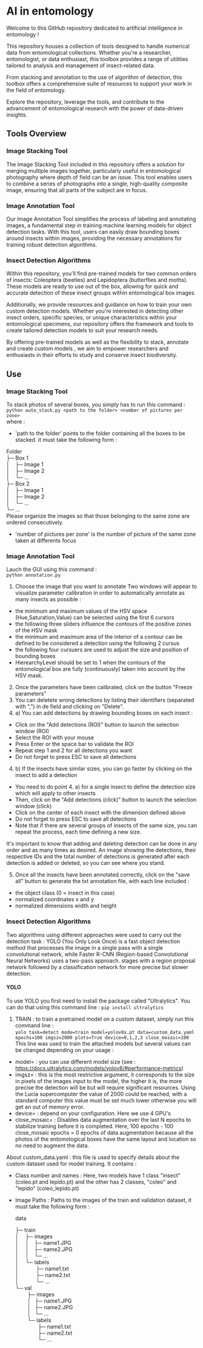# AI in entomology
Welcome to this GitHub repository dedicated to artificial intelligence in entomology !

This repository houses a collection of tools designed to handle numerical data from entomological collections. Whether you're a researcher, entomologist, or data enthusiast, this toolbox provides a range of utilities tailored to analysis and management of insect-related data.

From stacking and annotation to the use of algorithm of detection, this toolbox offers a comprehensive suite of resources to support your work in the field of entomology.

Explore the repository, leverage the tools, and contribute to the advancement of entomological research with the power of data-driven insights.
## Tools Overview
### Image Stacking Tool

The Image Stacking Tool included in this repository offers a solution for merging multiple images together, particularly useful in entomological photography where depth of field can be an issue. This tool enables users to combine a series of photographs into a single, high-quality composite image, ensuring that all parts of the subject are in focus.
### Image Annotation Tool

Our Image Annotation Tool simplifies the process of labeling and annotating images, a fundamental step in training machine learning models for object detection tasks. With this tool, users can easily draw bounding boxes around insects within images, providing the necessary annotations for training robust detection algorithms.
### Insect Detection Algorithms

Within this repository, you'll find pre-trained models for two common orders of insects: Coleoptera (beetles) and Lepidoptera (butterflies and moths). These models are ready to use out of the box, allowing for quick and accurate detection of these insect groups within entomological box images.

Additionally, we provide resources and guidance on how to train your own custom detection models. Whether you're interested in detecting other insect orders, specific species, or unique characteristics within your entomological specimens, our repository offers the framework and tools to create tailored detection models to suit your research needs.

By offering pre-trained models as well as the flexibility to stack, annotate and create custom models , we aim to empower researchers and enthusiasts in their efforts to study and conserve insect biodiversity.

## Use
### Image Stacking Tool

To stack photos of several boxes, you simply has to run this command :  
`python auto_stack.py <path to the folder> <number of pictures per zone>`  
where :
 - 'path to the folder' points to the folder containing all the boxes to be stacked. it must take the following form :
  
Folder  
   ├─ Box 1  
   │  &ensp;  ├─ Image 1  
   │  &ensp;  ├─ Image 2  
   │   &ensp; └─ ...  
   ├─ Box 2  
   │  &ensp;  ├─ Image 1  
   │  &ensp;  ├─ Image 2  
   │  &ensp;  └─ ...  
   └─ ...  
   Please organize the images so that those belonging to the same zone are ordered consecutively. 
 - 'number of pictures per zone' is the number of picture of the same zone taken at differents focus

### Image Annotation Tool
Lauch the GUI using this command :  
`python annotation.py`  

1. Choose the image that you want to annotate
Two windows will appear to visualize parameter calibration in order to automatically annotate as many insects as possible :
 - the minimum and maximum values of the HSV space (Hue,Saturation,Value) can be selected using the first 6 cursors
 - the following three sliders influence the contours of the positive zones of the HSV mask
 - the minimum and maximum area of the interior of a contour can be defined to be considered a detection using the following 2 cursus
 - the following four cursuers are used to adjust the size and position of bounding boxes
 - HierearchyLevel should be set to 1 when the contours of the entomological box are fully (continuously) taken into account by the HSV mask.
2. Once the parameters have been calibrated, click on the button "Freeze parameters"
3. You can deletete wrong detections by listing their identifiers (separated with ",") in de field and clicking on "Delete".
4. a) You can add detections by drawing bounding boxes on each insect :
 - Click on the "Add detections (ROI)" button to launch the selection window (ROI)
 - Select the ROI with your mouse
 - Press Enter or the space bar to validate the ROI
 - Repeat step 1 and 2 for all detections you want
 - Do not forget to press ESC to save all detections
4. b) If the insects have similar sizes, you can go faster by clicking on the insect to add a detection
 - You need to do point 4. a) for a single insect to define the detection size which will apply to other insects
 - Then, click on the "Add detections (click)" button to launch the selection window (click)
 - Click on the center of each insect with the dimension defined above
 - Do not forget to press ESC to save all detections
 - Note that if there are several groups of insects of the same size, you can repeat the process, each time defining a new size.

It's important to know that adding and deleting detection can be done in any order and as many times as desired.
An image showing the detections, their respective IDs and the total number of detections is generated after each detection is added or deleted, so you can see where you stand.

5. Once all the insects have been annotated correctly, click on the "save all" button to generate the txt annotation file, with each line included :
- the object class (0 = insect in this case)
- normalized coordinates x and y
- normalized dimensions width and height
### Insect Detection Algorithms
Two algorithms using different approaches were used to carry out the detection task : YOLO (You Only Look Once) is a fast object detection method that processes the image in a single pass with a single convolutional network, while Faster R-CNN (Region-based Convolutional Neural Networks) uses a two-pass approach. stages with a region proposal network followed by a classification network for more precise but slower detection.
#### YOLO
To use YOLO you first need to install the package called "Ultralytics". 
You can do that using this command line : 
`pip install ultralytics`

1. TRAIN : to train a pretrained model on a custom dataset, simply run this command line :  
`yolo task=detect mode=train model=yolov8x.pt data=custom_data.yaml epochs=100 imgsz=2000 plots=True device=0,1,2,3 close_mosaic=100`
This line was used to train the attached models but several values can be changed depending on your usage :
 - model= : you can use different model size (see : https://docs.ultralytics.com/models/yolov8/#performance-metrics)
 - imgsz= : this is the most restrictive argument, it corresponds to the size in pixels of the images input to the model,
the higher it is, the more precise the detection will be but will require significant resources. Using the Lucia supercomputer the value of 2000 could be reached, with a standard computer this value must be set much lower otherwise you will get an out of memory error.
 - device= : depend on your configuration. Here we use 4 GPU's
 - close_mosaic= : Disables data augmentation over the last N epochs to stabilize training before it is completed. Here, 100 epochs - 100 close_mosaic epochs = 0 epochs of data augmentation because all the photos of the entomological boxes have the same layout and location so no need to augment the data.

About custom_data.yaml : this file is used to specify details about the custom dataset used for model training. It contains : 
 - Class number and names : Here, two models have 1 class "insect" (coleo.pt and lepido.pt) and the other has 2 classes, "coleo" and "lepido" (coleo_lepido.pt)
 - Image Paths : Paths to the images of the train and validation dataset, it must take the following form :
  
   data
     
   ├─ train  
   │&emsp; ├─ images  
   │&emsp; │ &ensp; ├─ name1.JPG  
   │&emsp; │ &ensp; ├─ name2.JPG  
   │&emsp; │ &ensp; └─ ...  
   │&emsp; └─ labels  
   │&emsp;&emsp;&emsp; ├─ name1.txt  
   │&emsp;&emsp;&emsp; ├─ name2.txt  
   │&emsp;&emsp;&emsp; └─ ...  
   └─ val  
    &emsp;&emsp;   ├─ images  
    &emsp;&emsp;   │&ensp;    ├─ name1.JPG  
    &emsp;&emsp;   │&ensp;    ├─ name2.JPG  
    &emsp;&emsp;   │&ensp;    └─ ...  
    &emsp;&emsp;   └─ labels  
    &emsp;&emsp;&emsp;&emsp;        ├─ name1.txt  
    &emsp;&emsp;&emsp;&emsp;        ├─ name2.txt  
     &emsp;&emsp;&emsp;&emsp;       └─ ...  
 
